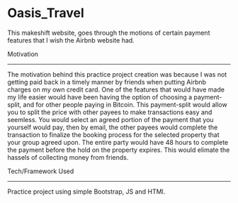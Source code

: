 # Oasis_Travel
This makeshift website, goes through the motions of certain payment features that I wish the Airbnb website had.

Motivation
___________________________________________________________
The motivation behind this practice project creation was because I was not getting paid back in a timely manner by friends when putting Airbnb charges on my own credit card. 
One of the features that would have made my life easier would have been having the option of choosing a payment-split, and for other people paying in Bitcoin. This payment-split would allow you to split the price with other payees to make transactions easy and seemless. You would select an agreed portion of the payment that you yourself would pay, then by email, the other payees would complete the transaction to finalize the booking process for the selected property that your group agreed upon. The entire party would have 48 hours to complete the payment before the hold on the property expires. This would elimate the hassels of collecting money from friends.

Tech/Framework Used
___________________________________________________________
Practice project using simple Bootstrap, JS and HTMl. 

